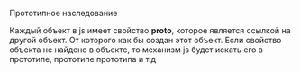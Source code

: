 Прототипное наследование

Каждый объект в js имеет свойство __proto__, которое является ссылкой на другой объект. От которого как бы создан этот объект. Если свойство объекта не найдено в объекте, то механизм js будет искать его в прототипе, прототипе прототипа и т.д